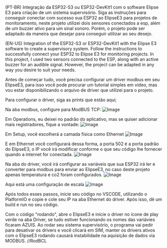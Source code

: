 (PT-BR)
Integração da ESP32-S3 ou ESP32-DevKit1 com o software Elipse E3 para criação de um sistema supervisório.
Siga as instruções para conseguir conectar com sucesso sua ESP32 ao ElipseE3 para projetos de monitoramento, neste projeto utilizei dois sensores conectados a esp, além de um buzzer ativo para um sinal sonoro.
Porém, o projeto pode ser adaptado da maneira que desejar para conseguir utilizar ao seu desejo.

(EN-US)
Integration of the ESP32-S3 or ESP32-DevKit1 with the Elipse E3 software to create a supervisory system.
Follow the instructions to successfully connect your ESP32 to Elipse E3 for monitoring projects. In this project, I used two sensors connected to the ESP, along with an active buzzer for an audible signal.
However, the project can be adapted in any way you desire to suit your needs.

Antes de começar tudo, você precisa configurar um driver modbus em seu ElipseE3, para isso você pode procurar um tutorial simples em vídeo, mas vou estar disponibilizando o arquivo de driver que utilizei para o projeto.

Para configurar o driver, siga as prints que estão aqui;

Na aba modbus, configure para ModBUS TCP:
![Image](https://github.com/user-attachments/assets/2b7503db-8bfd-4dd8-a2d0-4d8ba4244e75)

Em Operations, eu deixei no padrão do aplicativo, mas se quiser adicionar mais registradores, fique a vontade:
![Image](https://github.com/user-attachments/assets/9673d844-de63-4b58-b691-3b3f25ae5187)

Em Setup, você escolherá a camada física como Ethernet
![Image](https://github.com/user-attachments/assets/cb700893-52b5-43c6-b70b-cd2629c93cb1)

E em Ethernet você configurará dessa forma, a porta 502 é a porta padrão do ElipseE3, o IP você irá modificar conforme o que seu código lhe fornecer quando a internet for conectada.
![Image](https://github.com/user-attachments/assets/f52e6fb3-4c8c-4970-b321-400c8caa5a4f)

Na aba do driver, você irá configurar as variáveis que sua ESP32 irá ler e converter para modbus para enviar ao ElipseE3, no caso deste projeto apenas temperatura e co2 foram configurados.
![Image](https://github.com/user-attachments/assets/18988c85-0277-4376-b51a-06ef650a4204)

Aqui está uma configuração de escala
![Image](https://github.com/user-attachments/assets/b5b0c498-b202-43ef-b4dc-3a3c72f380fc)

Após todos esses passos, inicie seu código no VSCODE, utilizando o PlatformIO e copie e cole seu IP na aba Ethernet do driver. Após isso, dê um build e run no seu código.

Com o código "rodando", abre o ElipseE3 e inicie o driver no ícone de play verde na aba Driver, se tudo estiver funcionando os nomes das variávies ficaram AZUIS.
Ao rodar seu sistema supervisório, o programa vai pedir para desativar os drivers e você clicará em SIM, manter os drivers ativos com o ElipseE3 rodando causará instabilidade na aquisição de dados via MODBUS.
//RodBCL
